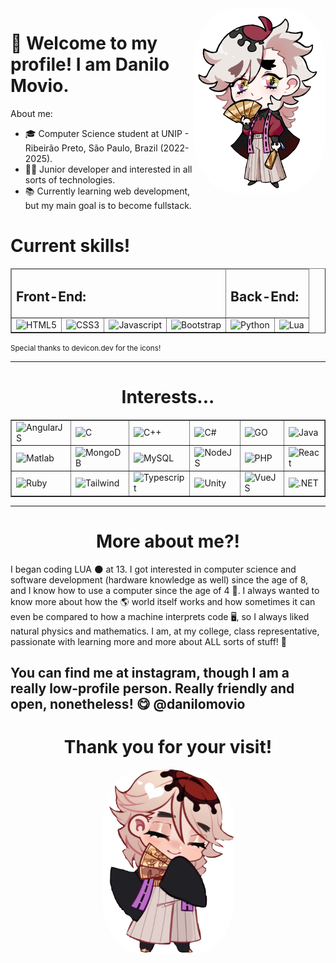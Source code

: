 <img src="douma.png" align="right" width="211" height="296" style="border-radius:30%" alt="Douma" title="Douma, one of my favorite characters."/>
<link rel="stylesheet" href="https://cdn.jsdelivr.net/gh/devicons/devicon@v2.15.1/devicon.min.css"/> 

<h1> 🌹 Welcome to my profile! I am Danilo Movio.</h1>
<p>About me:</p>
<ul>
    <li>🎓 Computer Science student at UNIP - Ribeirão Preto, São Paulo, Brazil (2022-2025).</li>
    <li>👨‍💻 Junior developer and interested in all sorts of technologies.</li>
    <li>📚 Currently learning web development, but my main goal is to become fullstack.</li>
</ul>
<h1>Current skills!</h1>
<table border>
    <thead>
        <tr>
            <td colspan="4"><h2>Front-End:</h2></td>
            <td colspan="2"><h2>Back-End:</h2></td>
        </tr>
    </thead>
    <tmain>
        <tr>
            <td><img src="https://cdn.jsdelivr.net/gh/devicons/devicon/icons/html5/html5-original.svg" height="50px" alt="HTML5" title="HTML5"/></td>
            <td><img src="https://cdn.jsdelivr.net/gh/devicons/devicon/icons/css3/css3-original.svg" height="50px" alt="CSS3" title="CSS3"/></td>
            <td><img src="https://cdn.jsdelivr.net/gh/devicons/devicon/icons/javascript/javascript-original.svg" height="50px" alt="Javascript" title="Javascript"/></td>
            <td><img src="https://cdn.jsdelivr.net/gh/devicons/devicon/icons/bootstrap/bootstrap-original.svg" height="50px" alt="Bootstrap" title="Bootstrap"/></td>
            <td><img src="https://cdn.jsdelivr.net/gh/devicons/devicon/icons/python/python-original.svg" height="50px" alt="Python" title="Python"/></td>
            <td><img src="https://cdn.jsdelivr.net/gh/devicons/devicon/icons/lua/lua-original.svg" height="50px" alt="Lua" title="Lua"/></td>
        </tr>
    </tmain>
</table>
<small>Special thanks to devicon.dev for the icons!</small>
<hr/>
<h1 align="center">Interests...</h1>
<table border align="center">
    <tr>
        <td><img src="https://cdn.jsdelivr.net/gh/devicons/devicon/icons/angularjs/angularjs-original.svg" height="50px" alt="AngularJS" title="AngularJS"/></td>
        <td><img src="https://cdn.jsdelivr.net/gh/devicons/devicon/icons/c/c-original.svg" height="50px" alt="C" title="C"/></td>
        <td><img src="https://cdn.jsdelivr.net/gh/devicons/devicon/icons/cplusplus/cplusplus-original.svg" height="50px" alt="C++" title="C++"/></td>
        <td><img src="https://cdn.jsdelivr.net/gh/devicons/devicon/icons/csharp/csharp-original.svg" height="50px" alt="C#" title="C#"/></td>
        <td><img src="https://cdn.jsdelivr.net/gh/devicons/devicon/icons/go/go-original.svg" height="50px" alt="GO" title="GO"/></td>
        <td><img src="https://cdn.jsdelivr.net/gh/devicons/devicon/icons/java/java-original.svg" height="50px" alt="Java" title="Java"/></td>
    </tr>
    <tr>
        <td><img src="https://cdn.jsdelivr.net/gh/devicons/devicon/icons/matlab/matlab-original.svg" height="50px" alt="Matlab" title="Matlab"/></td>
        <td><img src="https://cdn.jsdelivr.net/gh/devicons/devicon/icons/mongodb/mongodb-original.svg" height="50px" alt="MongoDB" title="MongoDB"/></td>
        <td><img src="https://cdn.jsdelivr.net/gh/devicons/devicon/icons/mysql/mysql-original.svg" height="50px" alt="MySQL" title="MySQL"/></td>
        <td><img src="https://cdn.jsdelivr.net/gh/devicons/devicon/icons/nodejs/nodejs-original.svg" height="50px" alt="NodeJS" title="NodeJS"/></td>
        <td><img src="https://cdn.jsdelivr.net/gh/devicons/devicon/icons/php/php-original.svg" height="50px" alt="PHP" title="PHP"/></td>
        <td><img src="https://cdn.jsdelivr.net/gh/devicons/devicon/icons/react/react-original.svg" height="50px" alt="React" title="React"/></td>
    </tr>
    <tr>
        <td><img src="https://cdn.jsdelivr.net/gh/devicons/devicon/icons/ruby/ruby-original.svg" height="50px" alt="Ruby" title="Ruby"/></td>
        <td><img src="https://cdn.jsdelivr.net/gh/devicons/devicon/icons/tailwindcss/tailwindcss-plain.svg" height="50px" alt="Tailwind" title="Tailwind"/></td>
        <td><img src="https://cdn.jsdelivr.net/gh/devicons/devicon/icons/typescript/typescript-original.svg" height="50px" alt="Typescript" title="Typescript"/></td>
        <td><img src="https://cdn.jsdelivr.net/gh/devicons/devicon/icons/unity/unity-original.svg" height="50px" alt="Unity" title="Unity"/></td>
        <td><img src="https://cdn.jsdelivr.net/gh/devicons/devicon/icons/vuejs/vuejs-original.svg" height="50px" alt="VueJS" title="VueJS"/></td>
        <td><img src="https://cdn.jsdelivr.net/gh/devicons/devicon/icons/dotnetcore/dotnetcore-original.svg" height="50px" alt=".NET" title=".NET"/></td>
    </tr>
</table>
<hr/>
<h1 align="center">More about me?!</h1>
<p>I began coding LUA 🌑 at 13. I got interested in computer science and software development (hardware knowledge as well) since the age of 8, and I know how to use a computer since the age of 4 🤯. I always wanted to know more about how the 🌎 world itself works and how sometimes it can even be compared to how a machine interprets code 🖥️, so I always liked natural physics and mathematics. I am, at my college, class representative, passionate with learning more and more about ALL sorts of stuff! 🤗

<h2>You can find me at instagram, though I am a really low-profile person. Really friendly and open, nonetheless! 😋 @danilomovio</h2>
<h1 align="center">Thank you for your visit!</h1>
<p align="center"><img src="douma2.png" width="211" height="296" style="border-radius:30%" alt="Douma" title="Douma, once again!"/></p>
